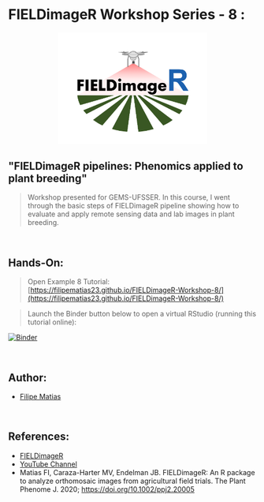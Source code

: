 # FIELDimageR Workshop Series - 8 : 

<p align="center">
<a href="https://github.com/OpenDroneMap/FIELDimageR"><img src="https://raw.githubusercontent.com/filipematias23/images/master/readme/FIELDimageR.jpg" width=60% height=60% title="Watch the video"></a>
</p>

## "FIELDimageR pipelines: Phenomics applied to plant breeding"

> Workshop presented for GEMS-UFSSER. In this course, I went through the basic steps of FIELDimageR pipeline showing how to evaluate and apply remote sensing data and lab images in plant breeding. 

<br />

## Hands-On:

> Open Example 8 Tutorial: [https://filipematias23.github.io/FIELDimageR-Workshop-8/](https://filipematias23.github.io/FIELDimageR-Workshop-8/)

> Launch the Binder button below to open a virtual RStudio (running this tutorial online):
> 
[![Binder](https://mybinder.org/badge_logo.svg)](https://mybinder.org/v2/gh/filipematias23/FIELDimageR-Workshop-GEMS.git/master?urlpath=rstudio)

<br />

## Author: 
* [Filipe Matias](https://github.com/filipematias23)

<br />

## References:
* [FIELDimageR](https://github.com/OpenDroneMap/FIELDimageR)
* [YouTube Channel](https://www.youtube.com/channel/UCeOLCtHrnh2tOosDdRobe8g?view_as=subscriber)
* Matias FI, Caraza-Harter MV, Endelman JB. FIELDimageR: An R package to analyze orthomosaic images from agricultural field trials. The Plant Phenome J. 2020; https://doi.org/10.1002/ppj2.20005
